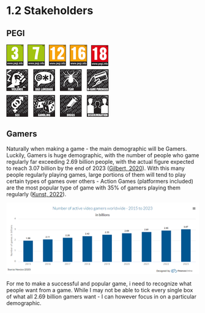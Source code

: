 # 1.2 Stakeholders

## PEGI

![PEGI age ratings](../.gitbook/assets/image.png)

## Gamers

Naturally when making a game - the main demographic will be Gamers. Luckily, Gamers is huge demographic, with the number of people who game regularly far exceeding 2.69 billion people, with the actual figure expected to reach 3.07 billion by the end of 2023 ([Gilbert, 2020](../reference-list.md)). With this many people regularly playing games, large portions of them will tend to play certain types of games over others - Action Games (platformers included) are the most popular type of game with 35% of gamers playing them regularly ([Kunst, 2022](../reference-list.md)).&#x20;

![](<../.gitbook/assets/image (1).png>)

For me to make a successful and popular game, i need to recognize what people want from a game. While I may not be able to tick every single box of what all 2.69 billion gamers want - I can however focus in on a particular demographic.&#x20;

